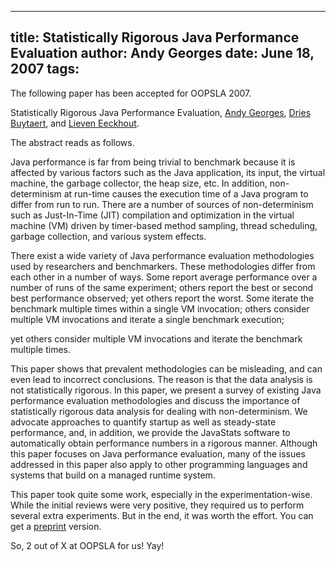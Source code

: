 -----
title:  Statistically Rigorous Java Performance Evaluation
author: Andy Georges
date: June 18, 2007
tags: 
-----







The following paper has been accepted for OOPSLA 2007.


Statistically Rigorous Java Performance Evaluation, [Andy
Georges](http://itkovian.net/), [Dries Buytaert](http://buytaert.net/),
and [Lieven Eeckhout](http://www.elis.ugent.be/~leeckhou).


The abstract reads as follows.


Java performance is far from being trivial to benchmark because it is
affected by various factors such as the Java application, its input, the
virtual machine, the garbage collector, the heap size, etc. In addition,
non-determinism at run-time causes the execution time of a Java program
to differ from run to run. There are a number of sources of
non-determinism such as Just-In-Time (JIT) compilation and optimization
in the virtual machine (VM) driven by timer-based method sampling,
thread scheduling, garbage collection, and various system effects.


There exist a wide variety of Java performance evaluation methodologies
used by researchers and benchmarkers. These methodologies differ from
each other in a number of ways. Some report average performance over a
number of runs of the same experiment; others report the best or second
best performance observed; yet others report the worst. Some iterate the
benchmark multiple times within a single VM invocation; others consider
multiple VM invocations and iterate a single benchmark execution;


yet others consider multiple VM invocations and iterate the benchmark
multiple times.


This paper shows that prevalent methodologies can be misleading, and can
even lead to incorrect conclusions. The reason is that the data analysis
is not statistically rigorous. In this paper, we present a survey of
existing Java performance evaluation methodologies and discuss the
importance of statistically rigorous data analysis for dealing with
non-determinism. We advocate approaches to quantify startup as well as
steady-state performance, and, in addition, we provide the JavaStats
software to automatically obtain performance numbers in a rigorous
manner. Although this paper focuses on Java performance evaluation, many
of the issues addressed in this paper also apply to other programming
languages and systems that build on a managed runtime system.


This paper took quite some work, especially in the experimentation-wise.
While the initial reviews were very positive, they required us to
perform several extra experiments. But in the end, it was worth the
effort. You can get a
[preprint](http://itkovian.net/base/files/papers/oopsla2007-georges-preprint.pdf)
version.


So, 2 out of X at OOPSLA for us! Yay!




